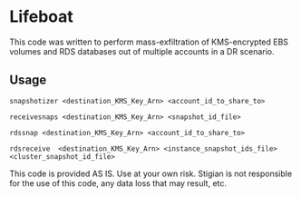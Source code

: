 
# Lifeboat

This code was written to perform mass-exfiltration of KMS-encrypted EBS volumes and RDS databases out of multiple accounts in a DR scenario.

## Usage

```
snapshotizer <destination_KMS_Key_Arn> <account_id_to_share_to>

receivesnaps <destination_KMS_Key_Arn> <snapshot_id_file>

rdssnap <destination_KMS_Key_Arn> <account_id_to_share_to>

rdsreceive  <destination_KMS_Key_Arn> <instance_snapshot_ids_file> <cluster_snapshot_id_file>
```

This code is provided AS IS. Use at your own risk. Stigian is not responsible for the use of this code, any data loss that may result, etc.

